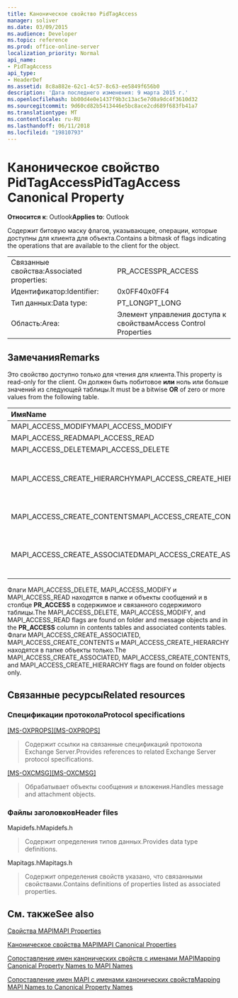 ```yaml
---
title: Каноническое свойство PidTagAccess
manager: soliver
ms.date: 03/09/2015
ms.audience: Developer
ms.topic: reference
ms.prod: office-online-server
localization_priority: Normal
api_name:
- PidTagAccess
api_type:
- HeaderDef
ms.assetid: 8c8a882e-62c1-4c57-8c63-ee5849f656b0
description: 'Дата последнего изменения: 9 марта 2015 г.'
ms.openlocfilehash: bb00d4e0e1437f9b3c13ac5e7d0a9dc4f3610d32
ms.sourcegitcommit: 9d60cd82b5413446e5bc8ace2cd689f683fb41a7
ms.translationtype: MT
ms.contentlocale: ru-RU
ms.lasthandoff: 06/11/2018
ms.locfileid: "19810793"
---
```

# <a name="pidtagaccess-canonical-property"></a><span data-ttu-id="fbd90-103">Каноническое свойство PidTagAccess</span><span class="sxs-lookup"><span data-stu-id="fbd90-103">PidTagAccess Canonical Property</span></span>

  
  
<span data-ttu-id="fbd90-104">**Относится к**: Outlook</span><span class="sxs-lookup"><span data-stu-id="fbd90-104">**Applies to**: Outlook</span></span> 
  
<span data-ttu-id="fbd90-105">Содержит битовую маску флагов, указывающее, операции, которые доступны для клиента для объекта.</span><span class="sxs-lookup"><span data-stu-id="fbd90-105">Contains a bitmask of flags indicating the operations that are available to the client for the object.</span></span>
  
|||
|:-----|:-----|
|<span data-ttu-id="fbd90-106">Связанные свойства:</span><span class="sxs-lookup"><span data-stu-id="fbd90-106">Associated properties:</span></span>  <br/> |<span data-ttu-id="fbd90-107">PR_ACCESS</span><span class="sxs-lookup"><span data-stu-id="fbd90-107">PR_ACCESS</span></span>  <br/> |
|<span data-ttu-id="fbd90-108">Идентификатор:</span><span class="sxs-lookup"><span data-stu-id="fbd90-108">Identifier:</span></span>  <br/> |<span data-ttu-id="fbd90-109">0x0FF4</span><span class="sxs-lookup"><span data-stu-id="fbd90-109">0x0FF4</span></span>  <br/> |
|<span data-ttu-id="fbd90-110">Тип данных:</span><span class="sxs-lookup"><span data-stu-id="fbd90-110">Data type:</span></span>  <br/> |<span data-ttu-id="fbd90-111">PT_LONG</span><span class="sxs-lookup"><span data-stu-id="fbd90-111">PT_LONG</span></span>  <br/> |
|<span data-ttu-id="fbd90-112">Область:</span><span class="sxs-lookup"><span data-stu-id="fbd90-112">Area:</span></span>  <br/> |<span data-ttu-id="fbd90-113">Элемент управления доступа к свойствам</span><span class="sxs-lookup"><span data-stu-id="fbd90-113">Access Control Properties</span></span>  <br/> |
   
## <a name="remarks"></a><span data-ttu-id="fbd90-114">Замечания</span><span class="sxs-lookup"><span data-stu-id="fbd90-114">Remarks</span></span>

<span data-ttu-id="fbd90-115">Это свойство доступно только для чтения для клиента.</span><span class="sxs-lookup"><span data-stu-id="fbd90-115">This property is read-only for the client.</span></span> <span data-ttu-id="fbd90-116">Он должен быть побитовое **или** ноль или больше значений из следующей таблицы.</span><span class="sxs-lookup"><span data-stu-id="fbd90-116">It must be a bitwise **OR** of zero or more values from the following table.</span></span> 
  
|<span data-ttu-id="fbd90-117">**Имя**</span><span class="sxs-lookup"><span data-stu-id="fbd90-117">**Name**</span></span>|<span data-ttu-id="fbd90-118">**Значение**</span><span class="sxs-lookup"><span data-stu-id="fbd90-118">**Value**</span></span>|<span data-ttu-id="fbd90-119">**Описание**</span><span class="sxs-lookup"><span data-stu-id="fbd90-119">**Description**</span></span>|
|:-----|:-----|:-----|
|<span data-ttu-id="fbd90-120">MAPI_ACCESS_MODIFY</span><span class="sxs-lookup"><span data-stu-id="fbd90-120">MAPI_ACCESS_MODIFY</span></span>  <br/> |<span data-ttu-id="fbd90-121">0x00000001</span><span class="sxs-lookup"><span data-stu-id="fbd90-121">0x00000001</span></span>  <br/> |<span data-ttu-id="fbd90-122">Запись</span><span class="sxs-lookup"><span data-stu-id="fbd90-122">Write</span></span>  <br/> |
|<span data-ttu-id="fbd90-123">MAPI_ACCESS_READ</span><span class="sxs-lookup"><span data-stu-id="fbd90-123">MAPI_ACCESS_READ</span></span>  <br/> |<span data-ttu-id="fbd90-124">0x00000002</span><span class="sxs-lookup"><span data-stu-id="fbd90-124">0x00000002</span></span>  <br/> |<span data-ttu-id="fbd90-125">Чтение</span><span class="sxs-lookup"><span data-stu-id="fbd90-125">Read</span></span>  <br/> |
|<span data-ttu-id="fbd90-126">MAPI_ACCESS_DELETE</span><span class="sxs-lookup"><span data-stu-id="fbd90-126">MAPI_ACCESS_DELETE</span></span>  <br/> |<span data-ttu-id="fbd90-127">0x00000004</span><span class="sxs-lookup"><span data-stu-id="fbd90-127">0x00000004</span></span>  <br/> |<span data-ttu-id="fbd90-128">Delete</span><span class="sxs-lookup"><span data-stu-id="fbd90-128">Delete</span></span>  <br/> |
|<span data-ttu-id="fbd90-129">MAPI_ACCESS_CREATE_HIERARCHY</span><span class="sxs-lookup"><span data-stu-id="fbd90-129">MAPI_ACCESS_CREATE_HIERARCHY</span></span>  <br/> |<span data-ttu-id="fbd90-130">0x00000008</span><span class="sxs-lookup"><span data-stu-id="fbd90-130">0x00000008</span></span>  <br/> |<span data-ttu-id="fbd90-131">Создание вложенных папок в иерархии папок</span><span class="sxs-lookup"><span data-stu-id="fbd90-131">Create subfolders in the folder hierarchy</span></span>  <br/> |
|<span data-ttu-id="fbd90-132">MAPI_ACCESS_CREATE_CONTENTS</span><span class="sxs-lookup"><span data-stu-id="fbd90-132">MAPI_ACCESS_CREATE_CONTENTS</span></span>  <br/> |<span data-ttu-id="fbd90-133">0x00000010</span><span class="sxs-lookup"><span data-stu-id="fbd90-133">0x00000010</span></span>  <br/> |<span data-ttu-id="fbd90-134">Создание сообщения</span><span class="sxs-lookup"><span data-stu-id="fbd90-134">Create content messages</span></span>  <br/> |
|<span data-ttu-id="fbd90-135">MAPI_ACCESS_CREATE_ASSOCIATED</span><span class="sxs-lookup"><span data-stu-id="fbd90-135">MAPI_ACCESS_CREATE_ASSOCIATED</span></span>  <br/> |<span data-ttu-id="fbd90-136">0x00000020</span><span class="sxs-lookup"><span data-stu-id="fbd90-136">0x00000020</span></span>  <br/> |<span data-ttu-id="fbd90-137">Создание связанного содержимого сообщений</span><span class="sxs-lookup"><span data-stu-id="fbd90-137">Create associated content messages</span></span>  <br/> |
   
<span data-ttu-id="fbd90-138">Флаги MAPI_ACCESS_DELETE, MAPI_ACCESS_MODIFY и MAPI_ACCESS_READ находятся в папке и объекты сообщений и в столбце **PR_ACCESS** в содержимое и связанного содержимого таблицы.</span><span class="sxs-lookup"><span data-stu-id="fbd90-138">The MAPI_ACCESS_DELETE, MAPI_ACCESS_MODIFY, and MAPI_ACCESS_READ flags are found on folder and message objects and in the **PR_ACCESS** column in contents tables and associated contents tables.</span></span> <span data-ttu-id="fbd90-139">Флаги MAPI_ACCESS_CREATE_ASSOCIATED, MAPI_ACCESS_CREATE_CONTENTS и MAPI_ACCESS_CREATE_HIERARCHY находятся в папке объекты только.</span><span class="sxs-lookup"><span data-stu-id="fbd90-139">The MAPI_ACCESS_CREATE_ASSOCIATED, MAPI_ACCESS_CREATE_CONTENTS, and MAPI_ACCESS_CREATE_HIERARCHY flags are found on folder objects only.</span></span> 
  
## <a name="related-resources"></a><span data-ttu-id="fbd90-140">Связанные ресурсы</span><span class="sxs-lookup"><span data-stu-id="fbd90-140">Related resources</span></span>

### <a name="protocol-specifications"></a><span data-ttu-id="fbd90-141">Спецификации протокола</span><span class="sxs-lookup"><span data-stu-id="fbd90-141">Protocol specifications</span></span>

<span data-ttu-id="fbd90-142">[[MS-OXPROPS]](http://msdn.microsoft.com/library/f6ab1613-aefe-447d-a49c-18217230b148%28Office.15%29.aspx)</span><span class="sxs-lookup"><span data-stu-id="fbd90-142">[[MS-OXPROPS]](http://msdn.microsoft.com/library/f6ab1613-aefe-447d-a49c-18217230b148%28Office.15%29.aspx)</span></span>
  
> <span data-ttu-id="fbd90-143">Содержит ссылки на связанные спецификаций протокола Exchange Server.</span><span class="sxs-lookup"><span data-stu-id="fbd90-143">Provides references to related Exchange Server protocol specifications.</span></span>
    
<span data-ttu-id="fbd90-144">[[MS-OXCMSG]](http://msdn.microsoft.com/library/7fd7ec40-deec-4c06-9493-1bc06b349682%28Office.15%29.aspx)</span><span class="sxs-lookup"><span data-stu-id="fbd90-144">[[MS-OXCMSG]](http://msdn.microsoft.com/library/7fd7ec40-deec-4c06-9493-1bc06b349682%28Office.15%29.aspx)</span></span>
  
> <span data-ttu-id="fbd90-145">Обрабатывает объекты сообщения и вложения.</span><span class="sxs-lookup"><span data-stu-id="fbd90-145">Handles message and attachment objects.</span></span>
    
### <a name="header-files"></a><span data-ttu-id="fbd90-146">Файлы заголовков</span><span class="sxs-lookup"><span data-stu-id="fbd90-146">Header files</span></span>

<span data-ttu-id="fbd90-147">Mapidefs.h</span><span class="sxs-lookup"><span data-stu-id="fbd90-147">Mapidefs.h</span></span>
  
> <span data-ttu-id="fbd90-148">Содержит определения типов данных.</span><span class="sxs-lookup"><span data-stu-id="fbd90-148">Provides data type definitions.</span></span>
    
<span data-ttu-id="fbd90-149">Mapitags.h</span><span class="sxs-lookup"><span data-stu-id="fbd90-149">Mapitags.h</span></span>
  
> <span data-ttu-id="fbd90-150">Содержит определения свойств указано, что связанными свойствами.</span><span class="sxs-lookup"><span data-stu-id="fbd90-150">Contains definitions of properties listed as associated properties.</span></span>
    
## <a name="see-also"></a><span data-ttu-id="fbd90-151">См. также</span><span class="sxs-lookup"><span data-stu-id="fbd90-151">See also</span></span>



[<span data-ttu-id="fbd90-152">Свойства MAPI</span><span class="sxs-lookup"><span data-stu-id="fbd90-152">MAPI Properties</span></span>](mapi-properties.md)
  
[<span data-ttu-id="fbd90-153">Каноническое свойства MAPI</span><span class="sxs-lookup"><span data-stu-id="fbd90-153">MAPI Canonical Properties</span></span>](mapi-canonical-properties.md)
  
[<span data-ttu-id="fbd90-154">Сопоставление имен канонических свойств с именами MAPI</span><span class="sxs-lookup"><span data-stu-id="fbd90-154">Mapping Canonical Property Names to MAPI Names</span></span>](mapping-canonical-property-names-to-mapi-names.md)
  
[<span data-ttu-id="fbd90-155">Сопоставление имен MAPI с именами канонических свойств</span><span class="sxs-lookup"><span data-stu-id="fbd90-155">Mapping MAPI Names to Canonical Property Names</span></span>](mapping-mapi-names-to-canonical-property-names.md)

